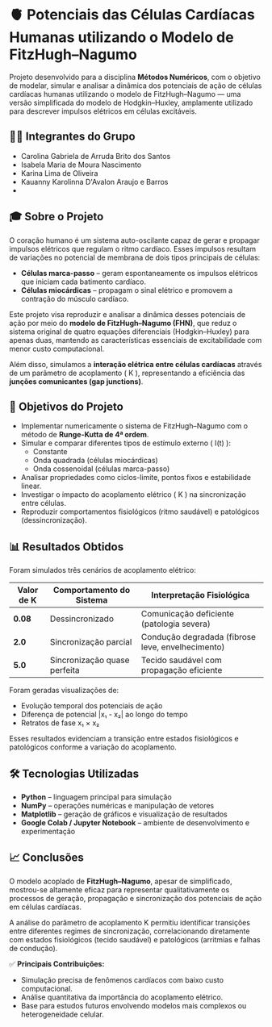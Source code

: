 # 🫀 Potenciais das Células Cardíacas Humanas utilizando o Modelo de FitzHugh–Nagumo

Projeto desenvolvido para a disciplina **Métodos Numéricos**, com o objetivo de modelar, simular e analisar a dinâmica dos potenciais de ação de células cardíacas humanas utilizando o modelo de FitzHugh–Nagumo — uma versão simplificada do modelo de Hodgkin–Huxley, amplamente utilizado para descrever impulsos elétricos em células excitáveis.

## 👩‍🔬 Integrantes do Grupo

- Carolina Gabriela de Arruda Brito dos Santos
- Isabela Maria de Moura Nascimento
- Karina Lima de Oliveira
- Kauanny Karolinna D'Avalon Araujo e Barros
- 
## 🎓 Sobre o Projeto

O coração humano é um sistema auto-oscilante capaz de gerar e propagar impulsos elétricos que regulam o ritmo cardíaco. Esses impulsos resultam de variações no potencial de membrana de dois tipos principais de células:

- **Células marca-passo** – geram espontaneamente os impulsos elétricos que iniciam cada batimento cardíaco.  
- **Células miocárdicas** – propagam o sinal elétrico e promovem a contração do músculo cardíaco.

Este projeto visa reproduzir e analisar a dinâmica desses potenciais de ação por meio do **modelo de FitzHugh–Nagumo (FHN)**, que reduz o sistema original de quatro equações diferenciais (Hodgkin–Huxley) para apenas duas, mantendo as características essenciais de excitabilidade com menor custo computacional.

Além disso, simulamos a **interação elétrica entre células cardíacas** através de um parâmetro de acoplamento \( K \), representando a eficiência das **junções comunicantes (gap junctions)**.

## 🎯 Objetivos do Projeto

- Implementar numericamente o sistema de FitzHugh–Nagumo com o método de **Runge-Kutta de 4ª ordem**.  
- Simular e comparar diferentes tipos de estímulo externo \( I(t) \):  
  - Constante  
  - Onda quadrada (células miocárdicas)  
  - Onda cossenoidal (células marca-passo)  
- Analisar propriedades como ciclos-limite, pontos fixos e estabilidade linear.  
- Investigar o impacto do acoplamento elétrico \( K \) na sincronização entre células.  
- Reproduzir comportamentos fisiológicos (ritmo saudável) e patológicos (dessincronização).

## 📊 Resultados Obtidos

Foram simulados três cenários de acoplamento elétrico:

| Valor de K | Comportamento do Sistema | Interpretação Fisiológica |
|------------|---------------------------|----------------------------|
| **0.08**   | Dessincronizado           | Comunicação deficiente (patologia severa) |
| **2.0**    | Sincronização parcial     | Condução degradada (fibrose leve, envelhecimento) |
| **5.0**    | Sincronização quase perfeita | Tecido saudável com propagação eficiente |

Foram geradas visualizações de:
- Evolução temporal dos potenciais de ação  
- Diferença de potencial |x₁ - x₂| ao longo do tempo  
- Retratos de fase x₁ × x₂

Esses resultados evidenciam a transição entre estados fisiológicos e patológicos conforme a variação do acoplamento.

## 🛠️ Tecnologias Utilizadas

- **Python** – linguagem principal para simulação  
- **NumPy** – operações numéricas e manipulação de vetores  
- **Matplotlib** – geração de gráficos e visualização de resultados  
- **Google Colab / Jupyter Notebook** – ambiente de desenvolvimento e experimentação

## 📈 Conclusões

O modelo acoplado de **FitzHugh–Nagumo**, apesar de simplificado, mostrou-se altamente eficaz para representar qualitativamente os processos de geração, propagação e sincronização dos potenciais de ação em células cardíacas.  

A análise do parâmetro de acoplamento K permitiu identificar transições entre diferentes regimes de sincronização, correlacionando diretamente com estados fisiológicos (tecido saudável) e patológicos (arritmias e falhas de condução).

✅ **Principais Contribuições:**
- Simulação precisa de fenômenos cardíacos com baixo custo computacional.  
- Análise quantitativa da importância do acoplamento elétrico.  
- Base para estudos futuros envolvendo modelos mais complexos ou heterogeneidade celular.
